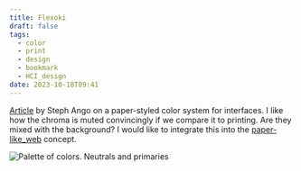 ```yaml
---
title: Flexoki
draft: false
tags:
  - color
  - print
  - design
  - bookmark
  - HCI_design
date: 2023-10-18T09:41
---
```


[Article](https://stephango.com/flexoki) by Steph Ango on a paper-styled color system for interfaces. I like how the chroma is muted convincingly if we compare it to printing. Are they mixed with the background? I would like to integrate this into the [paper-like_web](paper-like_web.md) concept.

![Palette of colors. Neutrals and primaries](Flexoki-1697184367884.jpeg)
